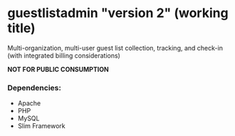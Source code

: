 # guestlistadmin "version 2" (working title)
Multi-organization, multi-user guest list collection, tracking, and check-in (with integrated billing considerations)

**NOT FOR PUBLIC CONSUMPTION**

### Dependencies:
- Apache
- PHP
- MySQL
- Slim Framework
